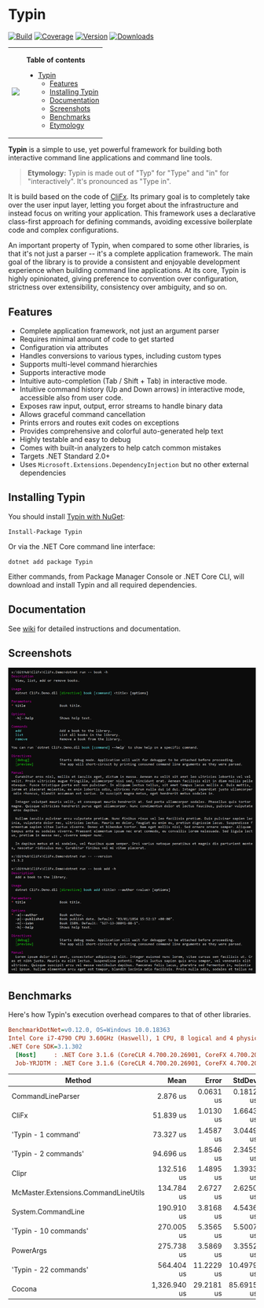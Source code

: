 # Typin

<p align="center">

[![Build](https://github.com/adambajguz/Typin/workflows/CI/badge.svg?branch=master)](https://github.com/adambajguz/Typin/actions)
[![Coverage](https://codecov.io/gh/adambajguz/Typin/branch/master/graph/badge.svg)](https://codecov.io/gh/adambajguz/Typin)
[![Version](https://img.shields.io/nuget/v/Typin.svg)](https://nuget.org/packages/Typin)
[![Downloads](https://img.shields.io/nuget/dt/Typin.svg)](https://nuget.org/packages/Typin)

</p>

<table>
 <tr>
    <td>
      <p align="center">
        <img src="https://raw.githubusercontent.com/adambajguz/Typin/master/.img/typin-logo-256px.png" width="75%">
      </p>
    </td>
    <td>

<b>Table of contents</b>

- [Typin](#typin)
  - [Features](#features)
  - [Installing Typin](#installing-typin)
  - [Documentation](#documentation)
  - [Screenshots](#screenshots)
  - [Benchmarks](#benchmarks)
  - [Etymology](#etymology)

 </tr>
</table>



**Typin** is a simple to use, yet powerful framework for building both interactive command line applications and command line tools. 

> **Etymology:** Typin is made out of "Typ" for "Type" and "in" for "interactively". It's pronounced as "Type in".

It is build based on the code of [CliFx](https://github.com/Tyrrrz/CliFx). Its primary goal is to completely take over the user input layer, letting you forget about the infrastructure and instead focus on writing your application.
This framework uses a declarative class-first approach for defining commands, avoiding excessive boilerplate code and complex configurations.

An important property of Typin, when compared to some other libraries, is that it's not just a parser -- it's a complete application framework.
The main goal of the library is to provide a consistent and enjoyable development experience when building command line applications.
At its core, Typin is highly opinionated, giving preference to convention over configuration, strictness over extensibility, consistency over ambiguity, and so on.

## Features

- Complete application framework, not just an argument parser
- Requires minimal amount of code to get started
- Configuration via attributes
- Handles conversions to various types, including custom types
- Supports multi-level command hierarchies
- Supports interactive mode
- Intuitive auto-completion (Tab / Shift + Tab) in interactive mode.
- Intuitive command history (Up and Down arrows) in interactive mode, accessible also from user code.
- Exposes raw input, output, error streams to handle binary data
- Allows graceful command cancellation
- Prints errors and routes exit codes on exceptions
- Provides comprehensive and colorful auto-generated help text
- Highly testable and easy to debug
- Comes with built-in analyzers to help catch common mistakes
- Targets .NET Standard 2.0+
- Uses `Microsoft.Extensions.DependencyInjection` but no other external dependencies

## Installing Typin

You should install [Typin with NuGet](https://www.nuget.org/packages/Typin):

    Install-Package Typin
    
Or via the .NET Core command line interface:

    dotnet add package Typin

Either commands, from Package Manager Console or .NET Core CLI, will download and install Typin and all required dependencies.

## Documentation

See [wiki](https://github.com/adambajguz/Typin/wiki) for detailed instructions and documentation.

## Screenshots

![help screen](.screenshots/help.png)

## Benchmarks

Here's how Typin's execution overhead compares to that of other libraries.

```ini
BenchmarkDotNet=v0.12.0, OS=Windows 10.0.18363
Intel Core i7-4790 CPU 3.60GHz (Haswell), 1 CPU, 8 logical and 4 physical cores
.NET Core SDK=3.1.302
  [Host]     : .NET Core 3.1.6 (CoreCLR 4.700.20.26901, CoreFX 4.700.20.31603), X64 RyuJIT
  Job-YRJDTM : .NET Core 3.1.6 (CoreCLR 4.700.20.26901, CoreFX 4.700.20.31603), X64 RyuJIT
```

|                               Method |         Mean |      Error |     StdDev | Ratio | RatioSD | Rank |
|------------------------------------- |-------------:|-----------:|-----------:|------:|--------:|-----:|
|                    CommandLineParser |     2.876 us |  0.0631 us |  0.1812 us |  0.04 |    0.00 |    1 |
|                                CliFx |    51.839 us |  1.0130 us |  1.6643 us |  0.70 |    0.04 |    2 |
|                  'Typin - 1 command' |    73.327 us |  1.4587 us |  3.0449 us |  1.00 |    0.00 |    3 |
|                 'Typin - 2 commands' |    94.696 us |  1.8546 us |  2.3455 us |  1.27 |    0.05 |    4 |
|                                Clipr |   132.516 us |  1.4895 us |  1.3933 us |  1.79 |    0.07 |    5 |
| McMaster.Extensions.CommandLineUtils |   134.784 us |  2.6727 us |  2.6250 us |  1.82 |    0.08 |    5 |
|                   System.CommandLine |   190.910 us |  3.8168 us |  4.5436 us |  2.56 |    0.12 |    6 |
|                'Typin - 10 commands' |   270.005 us |  5.3565 us |  5.5007 us |  3.64 |    0.15 |    7 |
|                            PowerArgs |   275.738 us |  3.5869 us |  3.3552 us |  3.72 |    0.17 |    7 |
|                'Typin - 22 commands' |   564.404 us | 11.2229 us | 10.4979 us |  7.62 |    0.30 |    8 |
|                               Cocona | 1,326.940 us | 29.2181 us | 85.6915 us | 18.23 |    1.51 |    9 |

